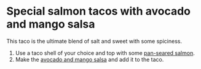Special salmon tacos with avocado and mango salsa
=================

This taco is the ultimate blend of salt and sweet with some spiciness.

1. Use a taco shell of your choice and top with some [pan-seared salmon](../base_layers/pan_seared_salmon.md).
2. Make the [avocado and mango salsa](../condiments/avocado_mango_cilantro_salsa.md) and add it to the taco.
